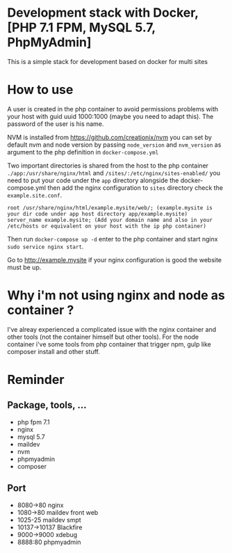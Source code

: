 # Development stack with Docker, [PHP 7.1 FPM, MySQL 5.7, PhpMyAdmin]
This is a simple stack for development based on docker for multi sites

# How to use
A user is created in the php container to avoid permissions problems with your host with guid uuid 1000:1000 (maybe you need to adapt this).
The password of the user is his name.

NVM is installed from https://github.com/creationix/nvm you can set by default nvm and node version by passing `node_version` and `nvm_version` as argument to the php definition in `docker-compose.yml`

Two important directories is shared from the host to the php container `./app:/usr/share/nginx/html` and `/sites/:/etc/nginx/sites-enabled/` you need to put your code under the `app` directory alongside the docker-compose.yml then add the nginx configuration to `sites` directory check the `example.site.conf`.

    root /usr/share/nginx/html/example.mysite/web/; (example.mysite is your dir code under app host directory app/example.mysite)
    server_name example.mysite; (Add your domain name and also in your /etc/hosts or equivalent on your host with the ip php container)

 Then run `docker-compose up -d` enter to the php container and start nginx `sudo service nginx start`.

 Go to http://example.mysite if your nginx configuration is good the website must be up.

# Why i'm not using nginx and node as container ?

I've alreay experienced a complicated issue with the nginx container and other tools (not the container himself but other tools).
For the node container i've some tools from php container that trigger npm, gulp like composer install and other stuff.

# Reminder

## Package, tools, ...
- php fpm 7.1
- nginx
- mysql 5.7
- maildev
- nvm
- phpmyadmin
- composer

## Port
- 8080->80 nginx
- 1080->80 maildev front web
- 1025-25 maildev smpt
- 10137->10137 Blackfire
- 9000->9000 xdebug
- 8888:80 phpmyadmin
